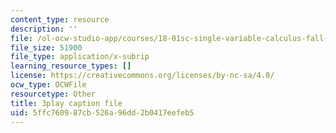 ```yaml
---
content_type: resource
description: ''
file: /ol-ocw-studio-app/courses/18-01sc-single-variable-calculus-fall-2010/5ffc760987cb526a96dd2b0417eefeb5_9v25gg2qJYE.vtt
file_size: 51900
file_type: application/x-subrip
learning_resource_types: []
license: https://creativecommons.org/licenses/by-nc-sa/4.0/
ocw_type: OCWFile
resourcetype: Other
title: 3play caption file
uid: 5ffc7609-87cb-526a-96dd-2b0417eefeb5
---
```

